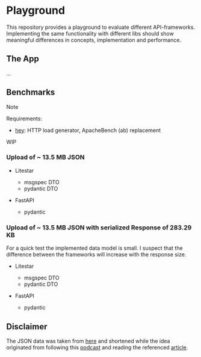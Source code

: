 # Playground

This repository provides a playground to evaluate different API-frameworks. Implementing the same functionality with different libs should show meaningful differences in concepts, implementation and performance.

## The App

...

## Benchmarks

>[!NOTE]  
>
> Requirements:
>
> * [hey](https://github.com/rakyll/hey): HTTP load generator, ApacheBench (ab) replacement

WIP

### Upload of ~ 13.5 MB JSON

* Litestar
  * msgspec DTO
  * pydantic DTO

* FastAPI
  * pydantic

### Upload of ~ 13.5 MB JSON with serialized Response of 283.29 KB

For a quick test the implemented data model is small. I suspect that the difference between the frameworks will increase with the response size.

* Litestar
  * msgspec DTO
  * pydantic DTO

* FastAPI
  * pydantic

## Disclaimer

The JSON data was taken from [here](https://github.com/json-iterator/test-data/blob/master/large-file.json) and shortened while the idea originated from following this [podcast](https://www.youtube.com/live/9Qq2q-9HHqs?si=W6z3LEbj5WLN86JC) and reading the referenced [article](https://pythonspeed.com/articles/faster-python-json-parsing/).
